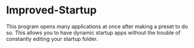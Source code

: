 # Improved-Startup

This program opens many applications at once after making a preset to do so. This allows you to have dynamic startup apps without the trouble of constantly editing your startup folder.
